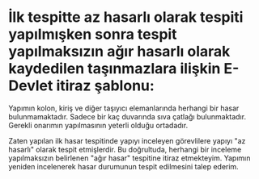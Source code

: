 # İlk tespitte az hasarlı olarak tespiti yapılmışken sonra tespit yapılmaksızın ağır hasarlı olarak kaydedilen taşınmazlara ilişkin E-Devlet itiraz şablonu:

Yapımın kolon, kiriş ve diğer taşıyıcı elemanlarında herhangi bir hasar bulunmamaktadır. Sadece bir kaç duvarında sıva çatlağı bulunmaktadır. Gerekli onarımın  yapılmasının yeterli olduğu ortadadır.

Zaten yapılan ilk hasar tespitinde yapıyı inceleyen görevlilere yapıyı "az hasarlı" olarak tespit etmişlerdir. Bu doğrultuda, herhangi bir inceleme yapılmaksızın belirlenen "ağır hasar" tespitine itiraz etmekteyim. Yapımın yeniden incelenerek hasar durumunun tespit edilmesini talep ederim.
